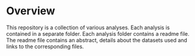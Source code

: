 # Overview
This repository is a collection of various analyses. Each analysis is contained in a separate folder. Each analysis folder contains a readme file. The readme file contains an abstract, details about the datasets used and links to the corresponding files.
